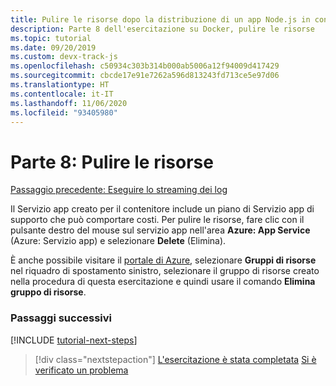```yaml
---
title: Pulire le risorse dopo la distribuzione di un app Node.js in contenitore da Visual Studio Code
description: Parte 8 dell'esercitazione su Docker, pulire le risorse
ms.topic: tutorial
ms.date: 09/20/2019
ms.custom: devx-track-js
ms.openlocfilehash: c50934c303b314b000ab5006a12f94009d417429
ms.sourcegitcommit: cbcde17e91e7262a596d813243fd713ce5e97d06
ms.translationtype: HT
ms.contentlocale: it-IT
ms.lasthandoff: 11/06/2020
ms.locfileid: "93405980"
---
```

# <a name="part-8-clean-up-resources"></a>Parte 8: Pulire le risorse

[Passaggio precedente: Eseguire lo streaming dei log](tutorial-vscode-docker-node-07.md)

Il Servizio app creato per il contenitore include un piano di Servizio app di supporto che può comportare costi. Per pulire le risorse, fare clic con il pulsante destro del mouse sul servizio app nell'area **Azure: App Service** (Azure: Servizio app) e selezionare **Delete** (Elimina).

È anche possibile visitare il [portale di Azure](https://portal.azure.com), selezionare **Gruppi di risorse** nel riquadro di spostamento sinistro, selezionare il gruppo di risorse creato nella procedura di questa esercitazione e quindi usare il comando **Elimina gruppo di risorse**.

### <a name="next-steps"></a>Passaggi successivi

[!INCLUDE [tutorial-next-steps](includes/tutorial-next-steps.md)]

> [!div class="nextstepaction"]
> [L'esercitazione è stata completata](./how-to/deploy-containers.md) [Si è verificato un problema](https://www.research.net/r/PWZWZ52?tutorial=node-deployment-docker-extension&step=clean-up-resources)